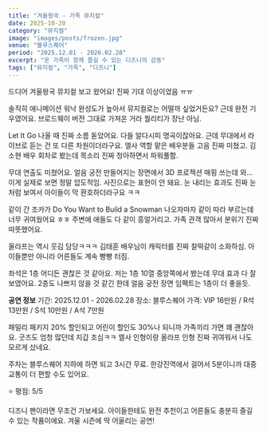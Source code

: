 ```yaml
---
title: "겨울왕국 - 가족 뮤지컬"
date: 2025-10-20
category: "뮤지컬"
image: "images/posts/frozen.jpg"
venue: "블루스퀘어"
period: "2025.12.01 - 2026.02.28"
excerpt: "온 가족이 함께 즐길 수 있는 디즈니의 감동"
tags: ["뮤지컬", "가족", "디즈니"]
---
```


드디어 겨울왕국 뮤지컬 보고 왔어요! 진짜 기대 이상이었음 ㅠㅠ

솔직히 애니메이션 워낙 완성도가 높아서 뮤지컬로는 어떨까 싶었거든요? 근데 완전 기우였어요. 브로드웨이 버전 그대로 가져온 거라 퀄리티가 장난 아님.

Let It Go 나올 때 진짜 소름 돋았어요. 다들 알다시피 명곡이잖아요. 근데 무대에서 라이브로 듣는 건 또 다른 차원이더라구요. 엘사 역할 맡은 배우분들 고음 진짜 미쳤고. 김소현 배우 회차로 봤는데 목소리 진짜 청아하면서 파워풀함.

무대 연출도 미쳤어요. 얼음 궁전 만들어지는 장면에서 3D 프로젝션 매핑 쓰는데 와... 이게 실제로 보면 정말 압도적임. 사진으로는 표현이 안 돼요. 눈 내리는 효과도 진짜 눈처럼 보여서 아이들이 막 환호하더라구요 ㅋㅋ

같이 간 조카가 Do You Want to Build a Snowman 나오자마자 같이 따라 부르는데 너무 귀여웠어요 ㅎㅎ 주변에 애들도 다 같이 흥얼거리고. 가족 관객 많아서 분위기 진짜 따뜻했어요.

올라프는 역시 웃김 담당ㅋㅋㅋ 김태훈 배우님이 캐릭터를 진짜 찰떡같이 소화하심. 아이들뿐만 아니라 어른들도 계속 빵빵 터짐.

좌석은 1층 어디든 괜찮은 것 같아요. 저는 1층 10열 중앙쪽에서 봤는데 무대 효과 다 잘 보였어요. 2층도 나쁘지 않을 것 같긴 한데 얼음 궁전 장면 임팩트는 1층이 더 좋을듯.

**공연 정보**
기간: 2025.12.01 - 2026.02.28
장소: 블루스퀘어
가격: VIP 16만원 / R석 13만원 / S석 10만원 / A석 7만원

패밀리 패키지 20% 할인되고 어린이 할인도 30%나 되니까 가족끼리 가면 꽤 괜찮아요. 굿즈도 엄청 많던데 지갑 조심ㅋㅋ 엘사 인형이랑 올라프 인형 진짜 귀여워서 나도 모르게 샀네요.

주차는 블루스퀘어 지하에 하면 되고 3시간 무료. 한강진역에서 걸어서 5분이니까 대중교통이 더 편할 수도 있어요.

⭐️ 평점: 5/5

디즈니 팬이라면 무조건 가보세요. 아이들한테도 완전 추천이고 어른들도 충분히 즐길 수 있는 작품이에요. 겨울 시즌에 딱 어울리는 공연!

